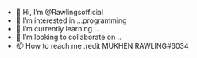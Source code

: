 - 👋 Hi, I’m @Rawlingsofficial
- 👀 I’m interested in ...programming 
- 🌱 I’m currently learning ...
- 💞️ I’m looking to collaborate on ..
- 📫 How to reach me .redit MUKHEN RAWLING#6034

<!---
Rawlingsofficial/Rawlingsofficial is a ✨ special ✨ repository because its `README.md` (this file) appears on your GitHub profile.
You can click the Preview link to take a look at your changes.
--->

